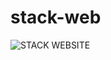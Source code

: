 # stack-web
![STACK WEBSITE](https://user-images.githubusercontent.com/107758531/183951836-170be297-3d69-4334-ae39-498e5ff1da0c.png)
